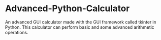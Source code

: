 # Advanced-Python-Calculator
An advanced GUI calculator made with the GUI framework called tkinter in Python. This calculator can perform basic and some advanced arithmetic operations.
